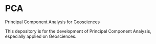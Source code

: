 # PCA
Principal Component Analysis for Geosciences

This depository is for the development of Principal Component Analysis, especially applied on Geosciences.

